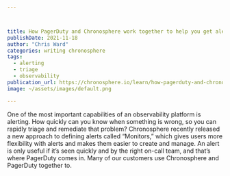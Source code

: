 ```yaml
---



title: How PagerDuty and Chronosphere work together to help you get alerted faster
publishDate: 2021-11-18
author: "Chris Ward"
categories: writing chronosphere
tags: 
  - alerting
  - triage
  - observability
publication_url: https://chronosphere.io/learn/how-pagerduty-and-chronosphere-work-together-to-help-you-get-alerted-faster/
image: ~/assets/images/default.png

---
```


One of the most important capabilities of an observability platform is alerting. How quickly can you know when something is wrong, so you can rapidly triage and remediate that problem? Chronosphere recently released a new approach to defining alerts called “Monitors,” which gives users more flexibility with alerts and makes them easier to create and manage.
An alert is only useful if it’s seen quickly and by the right on-call team, and that’s where PagerDuty comes in. Many of our customers use Chronosphere and PagerDuty together to.